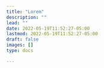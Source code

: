```yaml
---
title: "Lorem"
description: ""
lead: ""
date: 2022-05-19T11:52:27-05:00
lastmod: 2022-05-19T11:52:27-05:00
draft: false
images: []
type: docs

---
```

